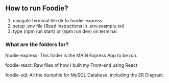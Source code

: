 ## How to run Foodie?
1) navigate terminal file dir to foodie-express.
2) setup .env file (Read instructions in .env.example.txt)
3) type (npm run start) or (npm run dev) on terminal


### What are the folders for?

foodie-express:
This folder is the MAIN Express App to be run.

foodie-react:
Raw files of how I built my Front-end using React

foodie-sql:
All the dumpfile for MySQL Database, including the ER Diagram.
